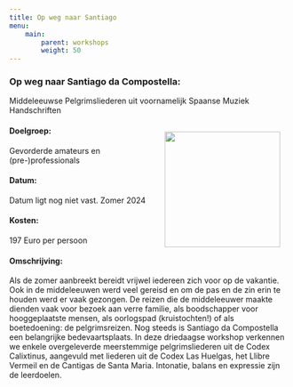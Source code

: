 ```yaml
---
title: Op weg naar Santiago
menu:
    main:
        parent: workshops
        weight: 50
---
```

### Op weg naar Santiago da Compostella: 
Middeleeuwse Pelgrimsliederen uit voornamelijk Spaanse Muziek Handschriften

<img src="../images/Congaudeant.jpeg" style="width: 13rem; float: right; margin:1rem">

#### Doelgroep:
Gevorderde amateurs en (pre-)professionals
#### Datum:
Datum ligt nog niet vast. Zomer 2024 
#### Kosten: 
197 Euro per persoon
#### Omschrijving:
Als de zomer aanbreekt bereidt vrijwel iedereen zich voor op de vakantie. Ook in de middeleeuwen werd veel gereisd en om de pas en de zin erin te houden werd er vaak gezongen. De reizen die de middeleeuwer maakte dienden vaak voor bezoek aan verre familie, als boodschapper voor hooggeplaatste mensen, als oorlogspad (kruistochten!) of als boetedoening: de pelgrimsreizen. Nog steeds is Santiago da Compostella een belangrijke bedevaartsplaats. In deze driedaagse workshop verkennen we enkele overgeleverde meerstemmige pelgrimsliederen uit de Codex Calixtinus, aangevuld met liederen uit de Codex Las Huelgas, het Llibre Vermeil en de Cantigas de Santa Maria. Intonatie, balans en expressie zijn de leerdoelen.